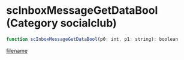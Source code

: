 # scInboxMessageGetDataBool (Category socialclub)

```js
function scInboxMessageGetDataBool(p0: int, p1: string): boolean
```

[filename](scInboxMessageGetDataBool_m.md ':include')